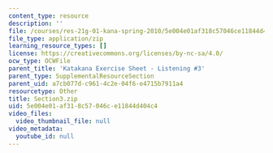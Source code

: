 ```yaml
---
content_type: resource
description: ''
file: /courses/res-21g-01-kana-spring-2010/5e004e01af318c57046ce11844d404c4_Section3.zip
file_type: application/zip
learning_resource_types: []
license: https://creativecommons.org/licenses/by-nc-sa/4.0/
ocw_type: OCWFile
parent_title: 'Katakana Exercise Sheet - Listening #3'
parent_type: SupplementalResourceSection
parent_uid: a7cb077d-c961-4c2e-04f6-e4715b7911a4
resourcetype: Other
title: Section3.zip
uid: 5e004e01-af31-8c57-046c-e11844d404c4
video_files:
  video_thumbnail_file: null
video_metadata:
  youtube_id: null
---
```

